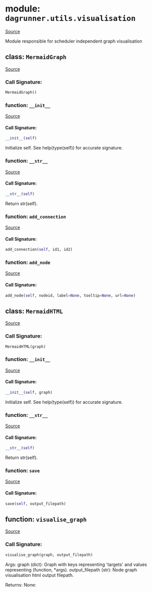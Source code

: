 # module: `dagrunner.utils.visualisation`

[Source](../dagrunner/utils/visualisation.py#L0)

Module responsible for scheduler independent graph visualisation

## class: `MermaidGraph`

[Source](../dagrunner/utils/visualisation.py#L54)

### Call Signature:

```python
MermaidGraph()
```

### function: `__init__`

[Source](../dagrunner/utils/visualisation.py#L58)

#### Call Signature:

```python
__init__(self)
```

Initialize self.  See help(type(self)) for accurate signature.

### function: `__str__`

[Source](../dagrunner/utils/visualisation.py#L75)

#### Call Signature:

```python
__str__(self)
```

Return str(self).

### function: `add_connection`

[Source](../dagrunner/utils/visualisation.py#L72)

#### Call Signature:

```python
add_connection(self, id1, id2)
```

### function: `add_node`

[Source](../dagrunner/utils/visualisation.py#L61)

#### Call Signature:

```python
add_node(self, nodeid, label=None, tooltip=None, url=None)
```

## class: `MermaidHTML`

[Source](../dagrunner/utils/visualisation.py#L79)

### Call Signature:

```python
MermaidHTML(graph)
```

### function: `__init__`

[Source](../dagrunner/utils/visualisation.py#L125)

#### Call Signature:

```python
__init__(self, graph)
```

Initialize self.  See help(type(self)) for accurate signature.

### function: `__str__`

[Source](../dagrunner/utils/visualisation.py#L189)

#### Call Signature:

```python
__str__(self)
```

Return str(self).

### function: `save`

[Source](../dagrunner/utils/visualisation.py#L194)

#### Call Signature:

```python
save(self, output_filepath)
```

## function: `visualise_graph`

[Source](../dagrunner/utils/visualisation.py#L202)

### Call Signature:

```python
visualise_graph(graph, output_filepath)
```

Args:
    graph (dict):
        Graph with keys representing 'targets' and values representing
        (function, *args).
    output_filepath (str):
        Node graph visualisation html output filepath.

Returns:
    None:

